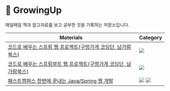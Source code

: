 # 🌱 GrowingUp

매일매일 책과 참고자료를 보고 공부한 것을 기록하는 저장소입니다.

|Materials|Category|
|---|---|
|[코드로 배우는 스프링 웹 프로젝트(구멍가게 코딩단, 남가람북스)](https://github.com/eun61n00/GrowingUp/tree/Spring-Web-Project)|<img src="https://img.shields.io/badge/Spring-6DB33F?style=for-the-badge&logo=spring&logoColor=white" />|
|[코드로 배우는 스프링부트 웹 프로젝트(구멍가게 코딩단, 남가람북스)](https://github.com/eun61n00/GrowingUp/tree/SpringBoot-Web-Project)|<img src="https://img.shields.io/badge/Spring-6DB33F?style=for-the-badge&logo=spring&logoColor=white" />|
|[패스트캠퍼스 한번에 끝내는 Java/Spring 웹 개발](https://github.com/eun61n00/GrowingUp/tree/Fastcampus-Java-Spring-Web-Development)|<img src="https://img.shields.io/badge/Spring-6DB33F?style=for-the-badge&logo=spring&logoColor=white" /> <img src="https://img.shields.io/badge/Java-ED8B00?style=for-the-badge&logo=java&logoColor=white" />|
